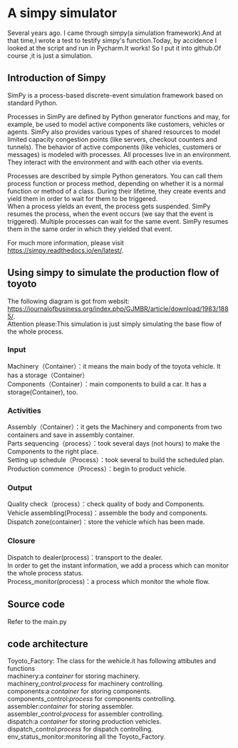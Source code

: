 # A simpy simulator
Several  years ago. I came through simpy(a simulation framework).And at that time,I wrote a test to testify simpy's function.Today, by accidence I looked at the script and run in Pycharm.It works!
So I put it into github.Of course ,it is just a simulation.
## Introduction of Simpy
SimPy is a process-based discrete-event simulation framework based on standard Python.  

Processes in SimPy are defined by Python generator functions and may, for example, be used to model active components like customers, vehicles or agents. SimPy also provides various types of shared resources to model limited capacity congestion points (like servers, checkout counters and tunnels).
The behavior of active components (like vehicles, customers or messages) is modeled with processes. All processes live in an environment. They interact with the environment and with each other via events.  

Processes are described by simple Python generators. You can call them process function or process method, depending on whether it is a normal function or method of a class. During their lifetime, they create events and yield them in order to wait for them to be triggered.  
When a process yields an event, the process gets suspended. SimPy resumes the process, when the event occurs (we say that the event is triggered). Multiple processes can wait for the same event. SimPy resumes them in the same order in which they yielded that event.  

For much more information, please visit https://simpy.readthedocs.io/en/latest/.  

## Using simpy to simulate the production flow of toyoto
The following diagram is got from websit:  
https://journalofbusiness.org/index.php/GJMBR/article/download/1983/1885/.  
Attention please:This simulation is just simply simulating the base flow of the whole process.

### Input
Machinery（Container）：it means the main body of the toyota vehicle. It has a storage（Container）  
Components（Container）：main components to build a car. It has a storage(Container), too.  
### Activities
Assembly（Container）：it gets the Machinery and components from two containers and save in assembly container.   
Parts sequencing（process）：took several days (not hours) to make the Components to the right place.  
Setting up schedule（Process）：took several to build the scheduled plan.  
Production commence（Process）：begin to product vehicle.  
### Output
Quality check（process）：check quality of body and Components.  
Vehicle assembling(Process)：assemble the body and components.  
Dispatch zone(container)：store the vehicle which has been made.  
### Closure
Dispatch to dealer(process)：transport to the dealer.  
In order to get the instant information, we add a process which can monitor the whole process status.  
Process_monitor(process)：a process which monitor the whole flow.  

## Source code
Refer to the main.py  
## code architecture
Toyoto_Factory: The class for the wehicle.it has following attibutes and functions  
machinery:a *container* for storing machinery.  
machinery_control:*process* for machinery controlling.  
components:a *container* for storing components.  
components_control:*process* for components controlling.  
assembler:*container* for storing assembler.  
assembler_control:*process* for assembler controlling.  
dispatch:a *container* for storing production vehicles.  
dispatch_control:*process* for dispatch controlling.  
env_status_monitor:monitoring all the Toyoto_Factory.  

